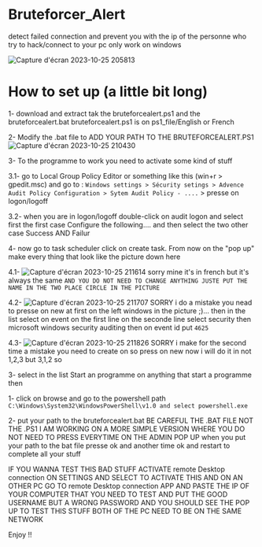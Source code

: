 # Bruteforcer_Alert
detect failed connection and prevent you with the ip of the personne who try to hack/connect to your pc only work on windows



![Capture d'écran 2023-10-25 205813](https://github.com/Yudaol/Bruteforcer_Alert/assets/92973701/3e607aa6-547b-4b40-9066-1641330c7e6b)


# How to set up (a little bit long)

1- download and extract tak the bruteforcealert.ps1 and the bruteforcealert.bat bruteforcealert.ps1 is on ps1_file/English or French



2- Modify the .bat file to ADD YOUR PATH TO THE BRUTEFORCEALERT.PS1
![Capture d'écran 2023-10-25 210430](https://github.com/Yudaol/Bruteforcer_Alert/assets/92973701/af9555da-e4f2-49fb-b71e-4dd9ba65c87c)



3- To the programme to work you need to activate some kind of stuff 

3.1- go to Local Group Policy Editor or something like this (win+r > gpedit.msc) and go to : `Windows settings > Sécurity setings > Advence Audit Policy Configuration > Sytem Audit Policy - ....` > presse on logon/logoff

3.2- when you are in logon/logoff double-click on audit logon and select first the first case Configure the following.... and then select the two other case Success AND Failur



4- now go to task scheduler click on create task. From now on the "pop up" make every thing that look like the picture down here

4.1-
![Capture d'écran 2023-10-25 211614](https://github.com/Yudaol/Bruteforcer_Alert/assets/92973701/7580eb5d-8c6d-4fde-ab41-66a37fad0824)
sorry mine it's in french but it's always the same 
`AND YOU DO NOT NEED TO CHANGE ANYTHING JUSTE PUT THE NAME IN THE TWO PLACE CIRCLE IN THE PICTURE`

4.2-
![Capture d'écran 2023-10-25 211707](https://github.com/Yudaol/Bruteforcer_Alert/assets/92973701/b9d15676-7fb1-4cb3-8952-1be568cb1c21)
SORRY i do a mistake you nead to presse on new at first on the left windows in the picture ;)... 
then in the list select on event on the first line on the seconde line select security then microsoft windows security auditing then on event id put ```4625```

4.3-
![Capture d'écran 2023-10-25 211826](https://github.com/Yudaol/Bruteforcer_Alert/assets/92973701/d1403dbe-8b8d-43f3-adad-cb19d43ce1bf)
SORRY i make for the second time a mistake you need to create on so press on new now i will do it in not 1,2,3 but 3,1,2
so 

3- select in the list Start an programme on anything that start a programme then 

1- click on browse and go to the powershell path `C:\Windows\System32\WindowsPowerShell\v1.0 and select powershell.exe`

2- put your path to the bruteforcealert.bat BE CAREFUL THE .BAT FILE NOT THE .PS1 I AM WORKING ON A MORE SIMPLE VERSION WHERE YOU DO NOT NEED TO PRESS EVERYTIME ON THE ADMIN POP UP when you put your path to the bat file presse ok and another time ok and restart to complete all your stuff

IF YOU WANNA TEST THIS BAD STUFF ACTIVATE remote Desktop connection ON SETTINGS AND SELECT TO ACTIVATE THIS AND ON AN OTHER PC GO TO remote Desktop connection APP AND PASTE THE IP OF YOUR COMPUTER THAT YOU NEED TO TEST AND PUT THE GOOD USERNAME BUT A WRONG PASSWORD AND YOU SHOULD SEE THE POP UP 
TO TEST THIS STUFF BOTH OF THE PC NEED TO BE ON THE SAME NETWORK

Enjoy !!
 
